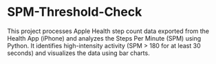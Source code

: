 # SPM-Threshold-Check
This project processes Apple Health step count data exported from the Health App (iPhone) and analyzes the Steps Per Minute (SPM) using Python. It identifies high-intensity activity (SPM > 180 for at least 30 seconds) and visualizes the data using bar charts. 
